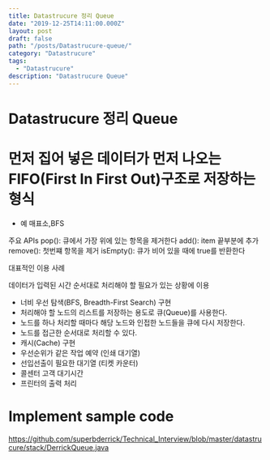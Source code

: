 ```yaml
---
title: Datastrucure 정리 Queue
date: "2019-12-25T14:11:00.000Z"
layout: post
draft: false
path: "/posts/Datastrucure-queue/"
category: "Datastrucure"
tags:
  - "Datastrucure"
description: "Datastrucure Queue"
---
```


# Datastrucure 정리 Queue

# 먼저 집어 넣은 데이터가 먼저 나오는 FIFO(First In First Out)구조로 저장하는 형식
- 예 매표소,BFS

주요 APIs
pop(): 큐에서 가장 위에 있는 항목을 제거한다
add(): item 끝부분에 추가
remove(): 첫번쨰 항목을 제거
isEmpty(): 큐가 비어 있을 때에 true를 반환한다

대표적인 이용 사례

데이터가 입력된 시간 순서대로 처리해야 할 필요가 있는 상황에 이용

- 너비 우선 탐색(BFS, Breadth-First Search) 구현
- 처리해야 할 노드의 리스트를 저장하는 용도로 큐(Queue)를 사용한다.
- 노드를 하나 처리할 때마다 해당 노드와 인접한 노드들을 큐에 다시 저장한다.
- 노드를 접근한 순서대로 처리할 수 있다.
- 캐시(Cache) 구현
- 우선순위가 같은 작업 예약 (인쇄 대기열)
- 선입선출이 필요한 대기열 (티켓 카운터)
- 콜센터 고객 대기시간
- 프린터의 출력 처리


# Implement sample code 

https://github.com/superbderrick/Technical_Interview/blob/master/datastrucure/stack/DerrickQueue.java